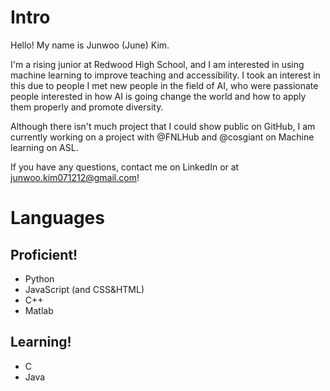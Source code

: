 # Intro

Hello! My name is Junwoo (June) Kim.

I'm a rising junior at Redwood High School, and I am interested in using machine learning to improve teaching and accessibility. 
I took an interest in this due to people I met new people in the field of AI, who were passionate people interested in how AI is going change the world
and how to apply them properly and promote diversity.

Although there isn't much project that I could show public on GitHub, I am currently working on a project with @FNLHub and @cosgiant on Machine learning on ASL.

If you have any questions, contact me on LinkedIn or at junwoo.kim071212@gmail.com!

# Languages

## Proficient!
- Python
- JavaScript (and CSS&HTML)
- C++
- Matlab
## Learning!
- C
- Java
